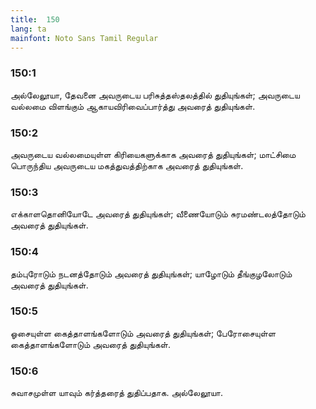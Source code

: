 ```yaml
---
title:  150
lang: ta
mainfont: Noto Sans Tamil Regular
---
```


###  150:1

அல்லேலூயா, தேவனை அவருடைய பரிசுத்தஸ்தலத்தில் துதியுங்கள்; அவருடைய வல்லமை விளங்கும் ஆகாயவிரிவைப்பார்த்து அவரைத் துதியுங்கள்.

###  150:2

அவருடைய வல்லமையுள்ள கிரியைகளுக்காக அவரைத் துதியுங்கள்; மாட்சிமை பொருந்திய அவருடைய மகத்துவத்திற்காக அவரைத் துதியுங்கள்.

###  150:3

எக்காளதொனியோடே அவரைத் துதியுங்கள்; வீணையோடும் சுரமண்டலத்தோடும் அவரைத் துதியுங்கள்.

###  150:4

தம்புரோடும் நடனத்தோடும் அவரைத் துதியுங்கள்; யாழோடும் தீங்குழலோடும் அவரைத் துதியுங்கள்.

###  150:5

ஓசையுள்ள கைத்தாளங்களோடும் அவரைத் துதியுங்கள்; பேரோசையுள்ள கைத்தாளங்களோடும் அவரைத் துதியுங்கள்.

###  150:6

சுவாசமுள்ள யாவும் கர்த்தரைத் துதிப்பதாக. அல்லேலூயா.

